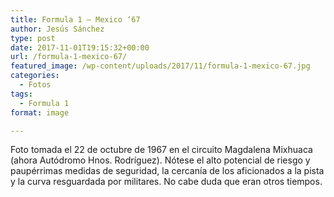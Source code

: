```yaml
---
title: Formula 1 – Mexico ‘67
author: Jesús Sánchez
type: post
date: 2017-11-01T19:15:32+00:00
url: /formula-1-mexico-67/
featured_image: /wp-content/uploads/2017/11/formula-1-mexico-67.jpg
categories:
  - Fotos
tags:
  - Formula 1
format: image

---
```

Foto tomada el 22 de octubre de 1967 en el circuito Magdalena Mixhuaca (ahora Autódromo Hnos. Rodríguez). Nótese el alto potencial de riesgo y paupérrimas medidas de seguridad, la cercanía de los aficionados a la pista y la curva resguardada por militares. No cabe duda que eran otros tiempos.